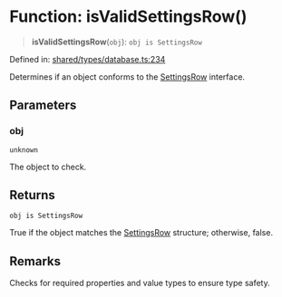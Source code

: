 # Function: isValidSettingsRow()

> **isValidSettingsRow**(`obj`): `obj is SettingsRow`

Defined in: [shared/types/database.ts:234](https://github.com/Nick2bad4u/Uptime-Watcher/blob/8a1973382d5fe14c52996ecda381894eb7ecd4a6/shared/types/database.ts#L234)

Determines if an object conforms to the [SettingsRow](../interfaces/SettingsRow.md) interface.

## Parameters

### obj

`unknown`

The object to check.

## Returns

`obj is SettingsRow`

True if the object matches the [SettingsRow](../interfaces/SettingsRow.md) structure; otherwise, false.

## Remarks

Checks for required properties and value types to ensure type safety.
